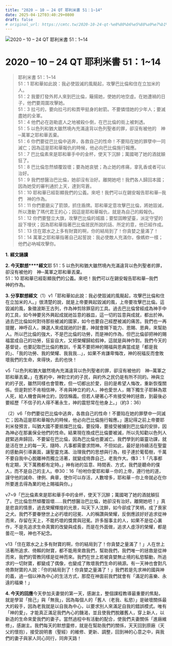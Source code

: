 ```yaml
---
title: "2020 – 10 – 24 QT 耶利米書 51：1~14"
date: 2025-04-12T03:40:29+0800
draft: false
# original_url: https://cmtc.tw/2020-10-24-qt-%e8%80%b6%e5%88%a9%e7%b1%b3%e6%9b%b8-51%ef%bc%9a114
---
```


![2020 – 10 – 24 QT 耶利米書 51：1~14](/images/qt.jpg   "2020 – 10 – 24 QT 耶利米書 51：1~14")

# 2020 – 10 – 24 QT 耶利米書 51：1~14

> 耶利米書 51：1~14  
> 51：1 耶和華如此說：我必使毀滅的風颳起，攻擊巴比倫和住在立加米的人。  
> 51：2 我要打發外邦人來到巴比倫，簸揚她，使她的地空虛。在她遭禍的日子，他們要周圍攻擊她。  
> 51：3 拉弓的，要向拉弓的和貫甲挺身的射箭。不要憐惜她的少年人；要滅盡她的全軍。  
> 51：4 他們必在迦勒底人之地被殺仆倒，在巴比倫的街上被刺透。  
> 51：5 以色列和猶大雖然境內充滿違背以色列聖者的罪，卻沒有被他的　神─萬軍之耶和華丟棄。  
> 51：6 你們要從巴比倫中逃奔，各救自己的性命！不要陷在她的罪孽中一同滅亡；因為這是耶和華報仇的時候，他必向巴比倫施行報應。  
> 51：7 巴比倫素來是耶和華手中的金杯，使天下沉醉；萬國喝了她的酒就顛狂了。  
> 51：8 巴比倫忽然傾覆毀壞；要為她哀號；為止她的疼痛，拿乳香或者可以治好。  
> 51：9 我們想醫治巴比倫，她卻沒有治好。離開她吧！我們各人歸回本國；因為她受的審判通於上天，達到穹蒼。  
> 51：10 耶和華已經彰顯我們的公義。來吧！我們可以在錫安報告耶和華─我們　神的作為。  
> 51：11 你們要磨尖了箭頭，抓住盾牌。耶和華定意攻擊巴比倫，將她毀滅，所以激動了瑪代君王的心；因這是耶和華報仇，就是為自己的殿報仇。  
> 51：12 你們要豎立大旗，攻擊巴比倫的城牆；要堅固瞭望臺，派定守望的設下埋伏；因為耶和華指著巴比倫居民所說的話、所定的意，他已經作成。  
> 51：13 住在眾水之上多有財寶的啊，你的結局到了！你貪婪之量滿了！  
> 51：14 萬軍之耶和華指著自己起誓說：我必使敵人充滿你，像螞蚱一樣；他們必吶喊攻擊你。

**1.** **經文誦讀**

**2. 今天默想****經文**耶 51：5 以色列和猶大雖然境內充滿違背以色列聖者的罪，卻沒有被他的　神─萬軍之耶和華丟棄。  
51：10 耶和華已經彰顯我們的公義。來吧！我們可以在錫安報告耶和華─我們　神的作為。

**3. 分享默想經文**（1）v1「耶和華如此說：我必使毀滅的風颳起，攻擊巴比倫和住在立加米的人。」很清楚的說，就是上帝要興起毀滅的風，上帝要攻擊巴比倫。這毀滅的風，象徵波斯王古列，作為神剪除罪惡的工具。過去巴比倫曾經成為神手中的工具，如今神要另外興起成就祂旨意的器皿，這一切的旨意與成就，都出於神。過去巴比倫如何對待那些被滅的國家，如今也要自己經歷被滅的痛苦。我們也一再提醒，神呼召人，揀選人來成就祂的計畫，神就會賜下能力、恩賜、恩典，來幫助人。所以巴比倫的強大，不是巴比倫的功勞，而是神的作為，但巴比倫卻把神的賜福當成自己的功勞，狂妄自大，又把榮耀歸給假神，這就是與神作對。我們今天的基督徒，也要記取巴比倫的教訓，千萬不要把神的賜福與恩典當成是「都是我的」、「我的功勞、我的榮耀、我我我…」，如果不肯謙卑悔改，神的祝福反而會敗壞我們的生命，來得快，去的也快！

v5「以色列和猶大雖然境內充滿違背以色列聖者的罪，卻沒有被他的　神─萬軍之耶和華丟棄。」在舊約中，神對立約的子民，與約外之民仍是有所不同的。神與立約的子民，雖然同樣也會管教，但一切都出於愛，目的是希望人悔改，重新恢復關係。但是對於不肯相信神，不肯與神立約的人，神也愛世人，賜下獨生子耶穌為眾人死，給人機會與神立約，因信稱義。但若人硬著心不肯接受神的拯救，到最後必要經歷「不信子的人得不著永生，神的震怒常在他身上。」（約3：36）

（2）v6「你們要從巴比倫中逃奔，各救自己的性命！不要陷在她的罪孽中一同滅亡；因為這是耶和華報仇的時候，他必向巴比倫施行報應。」還記得之前上帝要耶利米發預言，叫猶大國不要抵擋巴比倫，要投降，要接受被擄到巴比倫的安排，因為神必在那裏保全他們的性命。結果現在換成巴比倫要被滅，所以先知勸以色列人趕緊逃奔歸回，不要留在巴比倫，因為巴比倫也要滅亡。我們學到的屬靈功課，就是活在世上的每一天，隨時、凡事都需要求問神。不但如此，最好是持續活在聖靈的感動與引導裏面，讓聖靈充滿、治理我們的思想與行為，枝子連於葡萄樹，千萬不要自我中心脫離神而獨立活著，就變成倚靠自己，老我作大。傳3：1「凡事都有定期，天下萬務都有定時。」神有祂的旨意、時間表、方式，我們是聽命的僕人，而不是自己的主人。申30：16「吩咐你愛耶和華－你的上帝，遵行他的道，謹守他的誡命、律例、典章，使你可以存活，人數增多，耶和華－你上帝就必在你所要進去得為業的地上賜福與你。」

v7~9「巴比倫素來是耶和華手中的金杯，使天下沉醉；萬國喝了她的酒就顛狂了。巴比倫忽然傾覆毀壞……我們想醫治巴比倫，她卻沒有治好。離開她吧！」真是悲哀的情景，過去榮耀輝煌的光景，叫天下人沈醉，如今卻成了笑柄，成了喪家之犬。我們不要眷戀世上必朽壞的冠冕、人的稱讚與榮耀，反倒應該好好追求從神而來，存留在天上，不能朽壞的獎賞與冠冕。許多服事主的人，如果不是從心裏作，不是先追求生命真實的改變與成長，而是在外面做，追求人虛浮的榮耀，都是曇花一現，神也不紀念。

v13「住在眾水之上多有財寶的啊，你的結局到了！你貪婪之量滿了！」人在世上活著所追求、倚賴的財寶，都不能用來救我們，幫助我們，我們唯一的拯救是從神而來，我們的管教同樣是從神而來。我們在世上若被貪婪無止境的私慾驅動，所追求的一切財寶，都變成了偶像，也變成了敗壞我們生命的禍源。有一天神也會對凡倚靠財寶的人說：「你的結局到了！你貪婪之量滿了！」我們若是先求神的國與神的義，過一個以神為中心的生活方式，那麼在神面前我們就會有「滿足的喜樂、永遠的福樂！」

**4. 今天的回應**今天參加夫妻營的第一天，感謝主，整個課程教導最重要的焦點，就是學習「捨己」與「無我」，因為每個人的「舊人（老我、私慾）」是破壞關係最大的殺手，因為老我就是以自我為中心，以要求別人來滿足自我的錯誤模式。唯有「神的愛」，才能真正滿足我們內心的饑渴，並且使我們脫離舊人，穿上新人，以新造的生命來愛我們的妻子。當然過程中有活動的配合，使我們夫妻關係「進廠維修」，感謝主。我們每天的默想靈修，就是在幫助我們的關係，天天回到原廠（天父的懷抱），接受說明書（聖經）的維修、更新、調整，回到神的心意之中，與我們的妻子與家人同心同行，同奔天路！